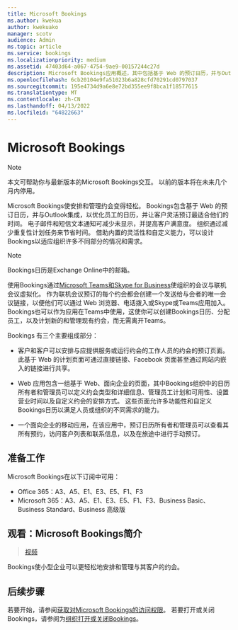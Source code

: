 ```yaml
---
title: Microsoft Bookings
ms.author: kwekua
author: kwekuako
manager: scotv
audience: Admin
ms.topic: article
ms.service: bookings
ms.localizationpriority: medium
ms.assetid: 47403d64-a067-4754-9ae9-00157244c27d
description: Microsoft Bookings应用概述，其中包括基于 Web 的预订日历，并与Outlook集成，以优化员工的日历，并让客户灵活预订约会。
ms.openlocfilehash: 6cb20104e9fa51023b6a828cfd70291cd0797037
ms.sourcegitcommit: 195e4734d9a6e8e72bd355ee9f8bca1f18577615
ms.translationtype: MT
ms.contentlocale: zh-CN
ms.lasthandoff: 04/13/2022
ms.locfileid: "64822663"
---
```

# <a name="microsoft-bookings"></a>Microsoft Bookings

> [!NOTE]
> 本文可帮助你与最新版本的Microsoft Bookings交互。 以前的版本将在未来几个月内停用。

Microsoft Bookings使安排和管理约会变得轻松。 Bookings包含基于 Web 的预订日历，并与Outlook集成，以优化员工的日历，并让客户灵活预订最适合他们的时间。 电子邮件和短信文本通知可减少未显示，并提高客户满意度。 组织通过减少重复性计划任务来节省时间。 借助内置的灵活性和自定义能力，可以设计Bookings以适应组织许多不同部分的情况和需求。

> [!NOTE]
> Bookings日历是Exchange Online中的邮箱。

使用Bookings通过[Microsoft Teams和Skype for Business](https://support.microsoft.com/office/overview-of-the-bookings-app-in-teams-7b8569e1-0c8a-444e-b712-d9968b05110b)使组织的会议与联机会议虚拟化。 作为联机会议预订的每个约会都会创建一个发送给与会者的唯一会议链接，以便他们可以通过 Web 浏览器、电话拨入或Skype或Teams应用加入。 Bookings也可以作为应用在Teams中使用，这使你可以创建Bookings日历、分配员工，以及计划新的和管理现有约会，而无需离开Teams。

Bookings 有三个主要组成部分：

- 客户和客户可以安排与应提供服务或运行约会的工作人员的约会的预订页面。 此基于 Web 的计划页面可通过直接链接、Facebook 页面甚至通过网站内嵌入的链接进行共享。

- Web 应用包含一组基于 Web、面向企业的页面，其中Bookings组织中的日历所有者和管理员可以定义约会类型和详细信息、管理员工计划和可用性、设置营业时间以及自定义约会的安排方式。 这些页面允许多功能性和自定义Bookings日历以满足人员或组织的不同需求的能力。

- 一个面向企业的移动应用，在该应用中，预订日历所有者和管理员可以查看其所有预约，访问客户列表和联系信息，以及在旅途中进行手动预订。

## <a name="before-you-begin"></a>准备工作

Microsoft Bookings在以下订阅中可用：

- Office 365：A3、A5、E1、E3、E5、F1、F3
- Microsoft 365：A3、A5、E1、E3、E5、F1、F3、Business Basic、Business Standard、Business 高级版

## <a name="watch-introducing-microsoft-bookings"></a>观看：Microsoft Bookings简介

> [视频](https://www.youtube.com/watch?v=G2HOsM767Sw)

Bookings使小型企业可以更轻松地安排和管理与其客户的约会。

## <a name="next-steps"></a>后续步骤

若要开始，请参阅[获取对Microsoft Bookings的访问权限](get-access.md)。 若要打开或关闭Bookings，请参阅为[组织打开或关闭Bookings](turn-bookings-on-or-off.md)。
